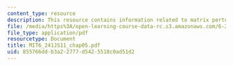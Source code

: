 ```yaml
---
content_type: resource
description: This resource contains information related to matrix perturbations.
file: /media/https%3A/open-learning-course-data-rc.s3.amazonaws.com/6-241j-dynamic-systems-and-control-spring-2011/855766ddb3a22777d5425518c0ad51d2_MIT6_241JS11_chap05.pdf
file_type: application/pdf
resourcetype: Document
title: MIT6_241JS11_chap05.pdf
uid: 855766dd-b3a2-2777-d542-5518c0ad51d2
---
```

